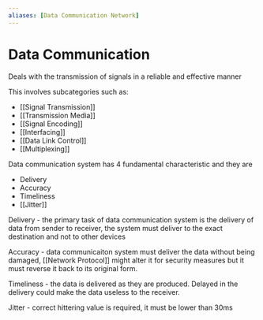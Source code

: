 ```yaml
---
aliases: [Data Communication Network]
---
```

# Data Communication
Deals with the transmission of signals in a reliable and effective manner

This involves subcategories such as:
- [[Signal Transmission]]
- [[Transmission Media]]
- [[Signal Encoding]]
- [[Interfacing]]
- [[Data Link Control]]
- [[Multiplexing]]

Data communication system has 4 fundamental characteristic and they are
- Delivery
- Accuracy
- Timeliness
- [[Jitter]]

Delivery - the primary task of data communication system is the delivery of data from sender to receiver, the system must deliver to the exact destination and not to other devices

Accuracy - data communicaiton system must deliver the data without being damaged, [[Network Protocol]] might alter it for security measures but it must reverse it back to its original form.

Timeliness - the data is delivered as they are produced. Delayed in the delivery could make the data useless to the receiver.

Jitter - correct hittering value is required, it must be lower than 30ms

